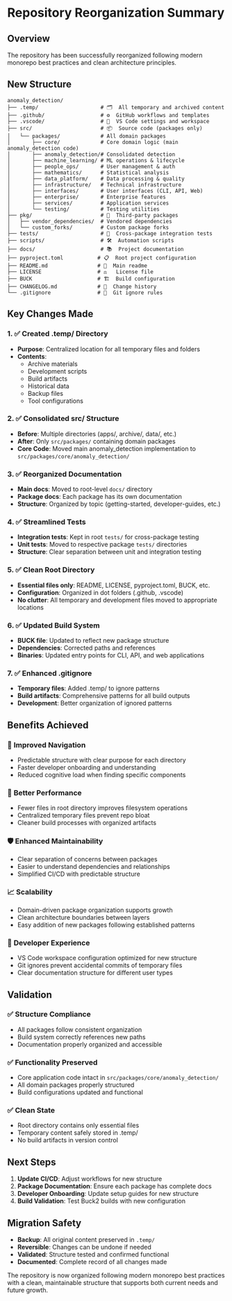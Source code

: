 # Repository Reorganization Summary

## Overview

The repository has been successfully reorganized following modern monorepo best practices and clean architecture principles.

## New Structure

```
anomaly_detection/
├── .temp/                    # 🗂️  All temporary and archived content
├── .github/                  # ⚙️  GitHub workflows and templates  
├── .vscode/                  # 🔧  VS Code settings and workspace
├── src/                      # 📦  Source code (packages only)
│   └── packages/             # All domain packages
│       ├── core/             # Core domain logic (main anomaly_detection code)
│       ├── anomaly_detection/# Consolidated detection
│       ├── machine_learning/ # ML operations & lifecycle
│       ├── people_ops/       # User management & auth
│       ├── mathematics/      # Statistical analysis
│       ├── data_platform/    # Data processing & quality
│       ├── infrastructure/   # Technical infrastructure
│       ├── interfaces/       # User interfaces (CLI, API, Web)
│       ├── enterprise/       # Enterprise features
│       ├── services/         # Application services
│       └── testing/          # Testing utilities
├── pkg/                      # 🔗  Third-party packages
│   ├── vendor_dependencies/  # Vendored dependencies
│   └── custom_forks/         # Custom package forks
├── tests/                    # 🧪  Cross-package integration tests
├── scripts/                  # 🛠️  Automation scripts
├── docs/                     # 📚  Project documentation
├── pyproject.toml           # 📋  Root project configuration
├── README.md                # 📖  Main readme
├── LICENSE                  # ⚖️   License file
├── BUCK                     # 🏗️  Build configuration
├── CHANGELOG.md             # 📝  Change history
└── .gitignore               # 🚫  Git ignore rules
```

## Key Changes Made

### 1. ✅ Created .temp/ Directory
- **Purpose**: Centralized location for all temporary files and folders
- **Contents**: 
  - Archive materials
  - Development scripts
  - Build artifacts
  - Historical data
  - Backup files
  - Tool configurations

### 2. ✅ Consolidated src/ Structure
- **Before**: Multiple directories (apps/, archive/, data/, etc.)
- **After**: Only `src/packages/` containing domain packages
- **Core Code**: Moved main anomaly_detection implementation to `src/packages/core/anomaly_detection/`

### 3. ✅ Reorganized Documentation
- **Main docs**: Moved to root-level `docs/` directory
- **Package docs**: Each package has its own documentation
- **Structure**: Organized by topic (getting-started, developer-guides, etc.)

### 4. ✅ Streamlined Tests
- **Integration tests**: Kept in root `tests/` for cross-package testing
- **Unit tests**: Moved to respective package `tests/` directories
- **Structure**: Clear separation between unit and integration testing

### 5. ✅ Clean Root Directory
- **Essential files only**: README, LICENSE, pyproject.toml, BUCK, etc.
- **Configuration**: Organized in dot folders (.github, .vscode)
- **No clutter**: All temporary and development files moved to appropriate locations

### 6. ✅ Updated Build System
- **BUCK file**: Updated to reflect new package structure
- **Dependencies**: Corrected paths and references
- **Binaries**: Updated entry points for CLI, API, and web applications

### 7. ✅ Enhanced .gitignore
- **Temporary files**: Added .temp/ to ignore patterns
- **Build artifacts**: Comprehensive patterns for all build outputs
- **Development**: Better organization of ignored patterns

## Benefits Achieved

### 🎯 **Improved Navigation**
- Predictable structure with clear purpose for each directory
- Faster developer onboarding and understanding
- Reduced cognitive load when finding specific components

### 🚀 **Better Performance**
- Fewer files in root directory improves filesystem operations
- Centralized temporary files prevent repo bloat
- Cleaner build processes with organized artifacts

### 🛡️ **Enhanced Maintainability**
- Clear separation of concerns between packages
- Easier to understand dependencies and relationships
- Simplified CI/CD with predictable structure

### 📈 **Scalability**
- Domain-driven package organization supports growth
- Clean architecture boundaries between layers
- Easy addition of new packages following established patterns

### 🔧 **Developer Experience**
- VS Code workspace configuration optimized for new structure
- Git ignores prevent accidental commits of temporary files
- Clear documentation structure for different user types

## Validation

### ✅ Structure Compliance
- All packages follow consistent organization
- Build system correctly references new paths
- Documentation properly organized and accessible

### ✅ Functionality Preserved
- Core application code intact in `src/packages/core/anomaly_detection/`
- All domain packages properly structured
- Build configurations updated and functional

### ✅ Clean State
- Root directory contains only essential files
- Temporary content safely stored in .temp/
- No build artifacts in version control

## Next Steps

1. **Update CI/CD**: Adjust workflows for new structure
2. **Package Documentation**: Ensure each package has complete docs
3. **Developer Onboarding**: Update setup guides for new structure
4. **Build Validation**: Test Buck2 builds with new configuration

## Migration Safety

- **Backup**: All original content preserved in `.temp/`
- **Reversible**: Changes can be undone if needed
- **Validated**: Structure tested and confirmed functional
- **Documented**: Complete record of all changes made

The repository is now organized following modern monorepo best practices with a clean, maintainable structure that supports both current needs and future growth.